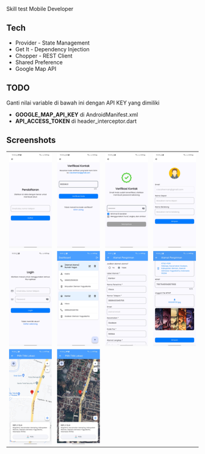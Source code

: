 Skill test Mobile Developer

## Tech
- Provider - State Management
- Get It - Dependency Injection
- Chopper - REST Client
- Shared Preference
- Google Map API


## TODO
Ganti nilai variable di bawah ini dengan API KEY yang dimiliki
- **GOOGLE_MAP_API_KEY** di AndroidManifest.xml
- **API_ACCESS_TOKEN** di header_interceptor.dart


## Screenshots
<table>
  <tr>
    <td><img src="screenshots/Register-Step-1.jpg" width="200" alt="Register Step 1" /></td>
    <td><img src="screenshots/Register-Step-2.jpg" width="200" alt="Register Step 2" /></td>
    <td><img src="screenshots/Register-Step-3.jpg" width="200" alt="Register Step 3" /></td>
    <td><img src="screenshots/Register-Step-4.jpg" width="200" alt="Register Step 4" /></td>
  </tr>
  <tr>
    <td><img src="screenshots/Login-Page.jpg" width="200" alt="Login" /></td>
    <td><img src="screenshots/Dashboard.jpg" width="200" alt="Dashboard" /></td>
    <td><img src="screenshots/Edit-Address.jpg" width="200" alt="Edit Address" /></td>
    <td><img src="screenshots/Edit-Address-2.jpg" width="200" alt="Edit Address" /></td>
  </tr>
  <tr>
    <td><img src="screenshots/Map-1.jpg" width="200" alt="Map 1" /></td>
    <td><img src="screenshots/Map-2.jpg" width="200" alt="Map 2" /></td>
  </tr>
</table>
